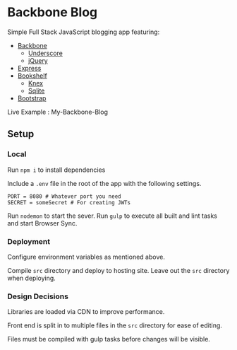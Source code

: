 # Backbone Blog
Simple Full Stack JavaScript blogging app featuring:

 - [Backbone](http://backbonejs.org/)
   - [Underscore](http://underscorejs.org/)
   - [jQuery](http://jquery.com/)
 - [Express](http://expressjs.com/)
 - [Bookshelf](http://bookshelfjs.org)
   - [Knex](http://knexjs.org/)
   - [Sqlite](https://github.com/kriasoft/node-sqlite)
 - [Bootstrap](http://getbootstrap.com/)

Live Example : My-Backbone-Blog

## Setup
### Local
Run `npm i` to install dependencies

Include a `.env` file in the root of the app with the following settings.
```
PORT = 8080 # Whatever port you need
SECRET = someSecret # For creating JWTs
```
Run `nodemon` to start the sever.
Run `gulp` to execute all built and lint tasks and start Browser Sync.

### Deployment
Configure environment variables as mentioned above.

Compile `src` directory and deploy to hosting site. Leave out the `src` directory when deploying.

### Design Decisions

Libraries are loaded via CDN to improve performance.

Front end is split in to multiple files in the `src` directory for ease of editing.

Files must be compiled with gulp tasks before changes will be visible.
